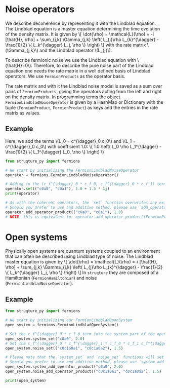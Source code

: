 # Noise operators

We describe decoherence by representing it with the Lindblad equation.
The Lindblad equation is a master equation determining the time evolution of the density matrix.
It is given by
\\[
    \dot{\rho} = \mathcal{L}(\rho) = -i \[\hat{H}, \rho\] + \sum_{j,k} \Gamma_{j,k} \left( L_{j}\rho L_{k}^{\dagger} - \frac{1}{2} \\{ L_k^{\dagger} L_j, \rho \\} \right)
\\]
with the rate matrix \\(\Gamma_{j,k}\\) and the Lindblad operator \\(L_{j}\\).

To describe fermionic noise we use the Lindblad equation with \\(\hat{H}=0\\).
Therefore, to describe the pure noise part of the Lindblad equation one needs the rate matrix in a well defined basis of Lindblad operators.
We use `FermionProducts` as the operator basis.

The rate matrix and with it the Lindblad noise model is saved as a sum over pairs of `FermionProducts`, giving the operators acting from the left and right on the density matrix.
In programming terms the object `FermionLindbladNoiseOperator` is given by a HashMap or Dictionary with the tuple (`FermionProduct`, `FermionProduct`) as keys and the entries in the rate matrix as values.

## Example
Here, we add the terms \\(L_0 = c^{\dagger}_0 c_0\\) and \\(L_1 = c^{\dagger}_0 c_0\\) with coefficient 1.0:
\\( 1.0 \left( L_0 \rho L_1^{\dagger} - \frac{1}{2} \\{ L_1^{\dagger} L_0, \rho \\} \right) \\)

```python
from struqture_py import fermions

# We start by initializing the FermionLindbladNoiseOperator
operator = fermions.FermionLindbladNoiseOperator()

# Adding in the (c_f^{\dagger}_0 * c_f_0, c_f^{\dagger}_0 * c_f_1) term
operator.set(("c0a0", "c0a1"), 1.0 + 1.5 * 1j)
print(operator)

# As with the coherent operators, the `set` function overwrites any existing value for the given key (here, a tuple of strings or DecoherenceProducts).
# Should you prefer to use and additive method, please use `add_operator_product`:
operator.add_operator_product(("c0a0", "c0a1"), 1.0)
# NOTE: this is equivalent to: operator.add_operator_product((FermionProduct([0], [0]), FermionProduct([0], [1])), 1.0)
```

# Open systems

Physically open systems are quantum systems coupled to an environment that can often be described using Lindblad type of noise.
The Lindblad master equation is given by
\\[
    \dot{\rho} = \mathcal{L}(\rho) =-i \[\hat{H}, \rho\] + \sum_{j,k} \Gamma_{j,k} \left( L_{j}\rho L_{k}^{\dagger} - \frac{1}{2} \\{ L_k^{\dagger} L_j, \rho \\} \right)
\\]
In `struqture` they are composed of a Hamiltonian (`FermionHamiltonian`) and noise (`FermionLindbladNoiseOperator`).

## Example

```python
from struqture_py import fermions

# We start by initializing our FermionLindbladOpenSystem
open_system = fermions.FermionLindbladOpenSystem()

# Set the c_f^{\dagger}_0 * c_f_0 term into the system part of the open system
open_system.system_set("c0a0", 2.0)
# Set the c_f^{\dagger}_0 * c_f^{\dagger}_1 * c_f_0 * c_f_1 c_f^{\dagger}_0 * c_f^{\dagger}_1 * c_f_0 * c_f_2 term into the noise part of the open system
open_system.noise_set(("c0c1a0a1", "c0c1a0a2"), 1.5)

# Please note that the `system_set` and `noise_set` functions will set the values given, overwriting any previous value.
# Should you prefer to use and additive method, please use `system_add_operator_product` and `noise_add_operator_product`:
open_system.system_add_operator_product("c0a0", 2.0)
open_system.noise_add_operator_product(("c0c1a0a1", "c0c1a0a2"), 1.5)

print(open_system)
```
